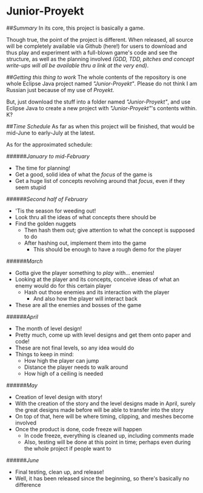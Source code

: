 # Junior-Proyekt
##*Summary*
In its core, this project is basically a game.

Though true, the point of the project is different. When released, all source will be completely available via Github (here!) for users to download and thus play and experiment with a full-blown game's code and see the structure, as well as the planning involved *(GDD, TDD, pitches and concept write-ups will all be available thru a link at the very end)*.

##*Getting this thing to work*
The whole contents of the repository is one whole Eclipse Java project named *"Junior-Proyekt"*. Please do not think I am Russian just because of my use of *Proyekt*.

But, just download the stuff into a folder named *"Junior-Proyekt"*, and use Eclipse Java to create a new project with *"Junior-Proyekt"*'s contents within. K?

##*Time Schedule*
As far as when this project will be finished, that would be mid-June to early-July at the latest.

As for the approximated schedule:

######*January to mid-February*
- The time for planning!
- Get a good, solid idea of what the *focus* of the game is
- Get a huge list of concepts revolving around that *focus*, even if they seem stupid

######*Second half of February*
- 'Tis the season for weeding out!
- Look thru all the ideas of what concepts there should be
- Find the golden nuggets
  - Then hash them out; give attention to what the concept is supposed to do
  - After hashing out, implement them into the game
    - This should be enough to have a rough demo for the player

######*March*
- Gotta give the player something to *play* with... enemies!
- Looking at the player and its concepts, conceive ideas of what an enemy would do for this certain player
  - Hash out those enemies and its interaction with the player
    - And also how the player will interact back
- These are all the enemies and bosses of the game

######*April*
- The month of level design!
- Pretty much, come up with level designs and get them onto paper and code!
- These are not final levels, so any idea would do
- Things to keep in mind:
  - How high the player can jump
  - Distance the player needs to walk around
  - How high of a ceiling is needed

######*May*
- Creation of level design with story!
- With the creation of the story and the level designs made in April, surely the great designs made before will be able to transfer into the story
- On top of that, here will be where timing, clipping, and meshes become involved
- Once the product is done, code freeze will happen
  - In code freeze, everything is cleaned up, including comments made
  - Also, testing will be done at this point in time; perhaps even during the whole project if people want to

######*June*
- Final testing, clean up, and release!
- Well, it has been released since the beginning, so there's basically no difference
